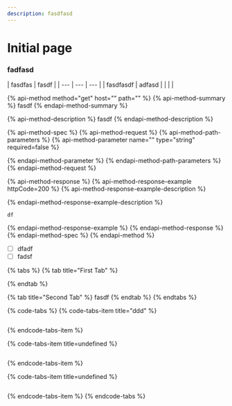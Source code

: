 ```yaml
---
description: fasdfasd
---
```


# Initial page

### fadfasd

| fasdfas | fasdf |
| --- | --- | --- |
| fasdfasdf | adfasd |
|  |  |

{% api-method method="get" host="" path="" %}
{% api-method-summary %}
fasdf
{% endapi-method-summary %}

{% api-method-description %}
fasdf
{% endapi-method-description %}

{% api-method-spec %}
{% api-method-request %}
{% api-method-path-parameters %}
{% api-method-parameter name="" type="string" required=false %}

{% endapi-method-parameter %}
{% endapi-method-path-parameters %}
{% endapi-method-request %}

{% api-method-response %}
{% api-method-response-example httpCode=200 %}
{% api-method-response-example-description %}

{% endapi-method-response-example-description %}

```
df
```
{% endapi-method-response-example %}
{% endapi-method-response %}
{% endapi-method-spec %}
{% endapi-method %}

* [ ] dfadf
* [ ] fadsf

{% tabs %}
{% tab title="First Tab" %}

{% endtab %}

{% tab title="Second Tab" %}
fasdf
{% endtab %}
{% endtabs %}

{% code-tabs %}
{% code-tabs-item title="ddd" %}
```text

```
{% endcode-tabs-item %}

{% code-tabs-item title=undefined %}
```

```
{% endcode-tabs-item %}

{% code-tabs-item title=undefined %}
```

```
{% endcode-tabs-item %}
{% endcode-tabs %}

